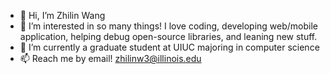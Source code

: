 - 👋 Hi, I’m Zhilin Wang
- 👀 I’m interested in so many things! I love coding, developing web/mobile application, helping debug open-source libraries, and leaning new stuff.
- 🌱 I’m currently a graduate student at UIUC majoring in computer science
- 📫 Reach me by email! zhilinw3@illinois.edu

<!---
zwang2244/zwang2244 is a ✨ special ✨ repository because its `README.md` (this file) appears on your GitHub profile.
You can click the Preview link to take a look at your changes.
--->
